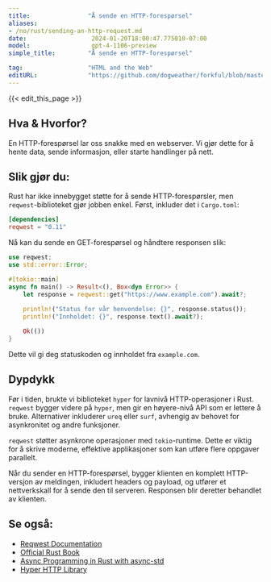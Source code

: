 ```yaml
---
title:                "Å sende en HTTP-forespørsel"
aliases:
- /no/rust/sending-an-http-request.md
date:                  2024-01-20T18:00:47.775010-07:00
model:                 gpt-4-1106-preview
simple_title:         "Å sende en HTTP-forespørsel"

tag:                  "HTML and the Web"
editURL:              "https://github.com/dogweather/forkful/blob/master/content/no/rust/sending-an-http-request.md"
---
```


{{< edit_this_page >}}

## Hva & Hvorfor?
En HTTP-forespørsel lar oss snakke med en webserver. Vi gjør dette for å hente data, sende informasjon, eller starte handlinger på nett.

## Slik gjør du:
Rust har ikke innebygget støtte for å sende HTTP-forespørsler, men `reqwest`-biblioteket gjør jobben enkel. Først, inkluder det i `Cargo.toml`:

```toml
[dependencies]
reqwest = "0.11"
```

Nå kan du sende en GET-forespørsel og håndtere responsen slik:

```rust
use reqwest;
use std::error::Error;

#[tokio::main]
async fn main() -> Result<(), Box<dyn Error>> {
    let response = reqwest::get("https://www.example.com").await?;
    
    println!("Status for vår henvendelse: {}", response.status());
    println!("Innholdet: {}", response.text().await?);

    Ok(())
}
```

Dette vil gi deg statuskoden og innholdet fra `example.com`.

## Dypdykk
Før i tiden, brukte vi biblioteket `hyper` for lavnivå HTTP-operasjoner i Rust. `reqwest` bygger videre på `hyper`, men gir en høyere-nivå API som er lettere å bruke. Alternativer inkluderer `ureq` eller `surf`, avhengig av behovet for asynkronitet og andre funksjoner.

`reqwest` støtter asynkrone operasjoner med `tokio`-runtime. Dette er viktig for å skrive moderne, effektive applikasjoner som kan utføre flere oppgaver parallelt.

Når du sender en HTTP-forespørsel, bygger klienten en komplett HTTP-versjon av meldingen, inkludert headers og payload, og utfører et nettverkskall for å sende den til serveren. Responsen blir deretter behandlet av klienten.

## Se også:
- [Reqwest Documentation](https://docs.rs/reqwest)
- [Official Rust Book](https://doc.rust-lang.org/stable/book/)
- [Async Programming in Rust with async-std](https://async.rs/)
- [Hyper HTTP Library](https://hyper.rs/)
